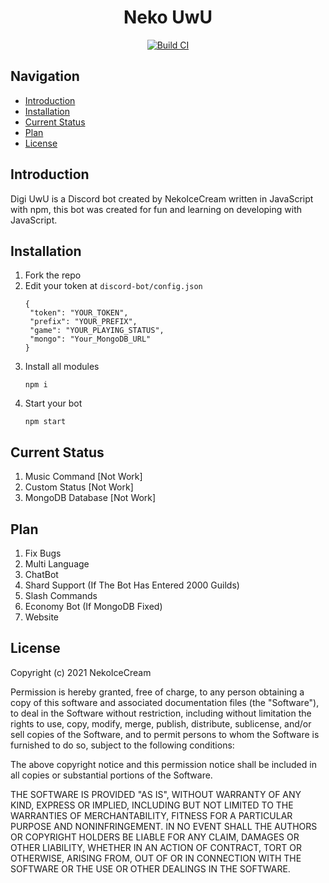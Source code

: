 <h1 align="center">Neko UwU</h1>

<div align="center">
	<a href="https://github.com/NekoIceCream/discord-bot/actions">
		<img src="https://github.com/NekoIceCream/discord-bot/actions/workflows/checker-ci.yml/badge.svg" alt="Build CI" />
	</a>
</div>

## Navigation
- [Introduction](#introduction)
- [Installation](#installation)
- [Current Status](#Current-Status)
- [Plan](#Plan)
- [License](#license)

## Introduction
Digi UwU is a Discord bot created by NekoIceCream written in JavaScript with npm, this bot was created for fun and learning on developing with JavaScript.

## Installation
1. Fork the repo
2. Edit your token at `discord-bot/config.json`
   ```
   {
    "token": "YOUR_TOKEN",
    "prefix": "YOUR_PREFIX",
    "game": "YOUR_PLAYING_STATUS",
    "mongo": "Your_MongoDB_URL"
   }
   ```
3. Install all modules
   ```
   npm i
   ```
4. Start your bot 
   ```
   npm start
   ```

## Current Status
1. Music Command [Not Work]
2. Custom Status [Not Work]
3. MongoDB Database [Not Work]

## Plan
1. Fix Bugs
2. Multi Language
3. ChatBot
4. Shard Support (If The Bot Has Entered 2000 Guilds)
5. Slash Commands
6. Economy Bot (If MongoDB Fixed)
7. Website

## License
Copyright (c) 2021 NekoIceCream

Permission is hereby granted, free of charge, to any person obtaining a copy of this software and associated documentation files (the "Software"), to deal in the Software without restriction, including without limitation the rights to use, copy, modify, merge, publish, distribute, sublicense, and/or sell copies of the Software, and to permit persons to whom the Software is furnished to do so, subject to the following conditions:

The above copyright notice and this permission notice shall be included in all copies or substantial portions of the Software.

THE SOFTWARE IS PROVIDED "AS IS", WITHOUT WARRANTY OF ANY KIND, EXPRESS OR IMPLIED, INCLUDING BUT NOT LIMITED TO THE WARRANTIES OF MERCHANTABILITY, FITNESS FOR A PARTICULAR PURPOSE AND NONINFRINGEMENT. IN NO EVENT SHALL THE AUTHORS OR COPYRIGHT HOLDERS BE LIABLE FOR ANY CLAIM, DAMAGES OR OTHER LIABILITY, WHETHER IN AN ACTION OF CONTRACT, TORT OR OTHERWISE, ARISING FROM, OUT OF OR IN CONNECTION WITH THE SOFTWARE OR THE USE OR OTHER DEALINGS IN THE SOFTWARE.
